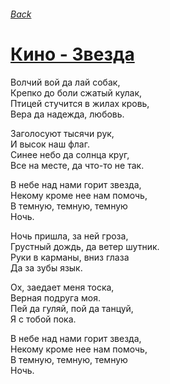 ###### [Back](../Readme.md)
# [Кино - Звезда](tabs.md)

Волчий вой да лай собак,  
Крепко до боли сжатый кулак,  
Птицей стучится в жилах кровь,  
Вера да надежда, любовь.  

Заголосуют тысячи рук,  
И высок наш флаг.  
Синее небо да солнца круг,  
Все на месте, да что-то не так.  

В небе над нами горит звезда,  
Некому кроме нее нам помочь,  
В темную, темную, темную  
Ночь.  

Ночь пришла, за ней гроза,  
Грустный дождь, да ветер шутник.  
Руки в карманы, вниз глаза  
Да за зубы язык.  

Ох, заедает меня тоска,  
Верная подруга моя.  
Пей да гуляй, пой да танцуй,  
Я с тобой пока.  

В небе над нами горит звезда,  
Некому кроме нее нам помочь,  
В темную, темную, темную  
Ночь.  
